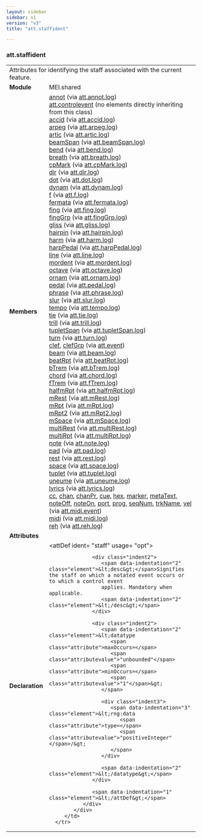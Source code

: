 ```yaml
---
layout: sidebar
sidebar: s1
version: "v3"
title: "att.staffident"

---
```


<div class="classSpec att">
   <h3 id="att.staffident">att.staffident</h3>
   <table class="wovenodd">
      <tr>
         <td colspan="2" class="wovenodd-col2">Attributes for identifying the staff associated with the current feature.</td>
      </tr>
      <tr>
         <td class="wovenodd-col1">
            <strong>Module</strong>
         </td>
         <td class="wovenodd-col2">MEI.shared</td>
      </tr>
      <tr>
         <td class="wovenodd-col1">
            <strong>Members</strong>
         </td>
         <td class="wovenodd-col2">
            <div class="parent">
               <div>
                  <a class="link_odd_elementSpec" href="/{{ site.baseurl }}/{{ page.version }}/elements/annot.html">annot</a>
                  <span> (via 
                     <a class="link_odd_classSpec" href="/{{ site.baseurl }}/{{ page.version }}/attribute-classes/att.annot.log.html">att.annot.log</a>)
                  </span>
               </div>
               <div>
                  <span>
                     <a class="link_odd_classSpec" href="/{{ site.baseurl }}/{{ page.version }}/attribute-classes/att.controlevent">att.controlevent</a> (no elements directly inheriting from this class)
                  </span>
               </div>
               <div>
                  <a class="link_odd_elementSpec" href="/{{ site.baseurl }}/{{ page.version }}/elements/accid.html">accid</a>
                  <span> (via 
                     <a class="link_odd_classSpec" href="/{{ site.baseurl }}/{{ page.version }}/attribute-classes/att.accid.log.html">att.accid.log</a>)
                  </span>
               </div>
               <div>
                  <a class="link_odd_elementSpec" href="/{{ site.baseurl }}/{{ page.version }}/elements/arpeg.html">arpeg</a>
                  <span> (via 
                     <a class="link_odd_classSpec" href="/{{ site.baseurl }}/{{ page.version }}/attribute-classes/att.arpeg.log.html">att.arpeg.log</a>)
                  </span>
               </div>
               <div>
                  <a class="link_odd_elementSpec" href="/{{ site.baseurl }}/{{ page.version }}/elements/artic.html">artic</a>
                  <span> (via 
                     <a class="link_odd_classSpec" href="/{{ site.baseurl }}/{{ page.version }}/attribute-classes/att.artic.log.html">att.artic.log</a>)
                  </span>
               </div>
               <div>
                  <a class="link_odd_elementSpec" href="/{{ site.baseurl }}/{{ page.version }}/elements/beamSpan.html">beamSpan</a>
                  <span> (via 
                     <a class="link_odd_classSpec" href="/{{ site.baseurl }}/{{ page.version }}/attribute-classes/att.beamSpan.log.html">att.beamSpan.log</a>)
                  </span>
               </div>
               <div>
                  <a class="link_odd_elementSpec" href="/{{ site.baseurl }}/{{ page.version }}/elements/bend.html">bend</a>
                  <span> (via 
                     <a class="link_odd_classSpec" href="/{{ site.baseurl }}/{{ page.version }}/attribute-classes/att.bend.log.html">att.bend.log</a>)
                  </span>
               </div>
               <div>
                  <a class="link_odd_elementSpec" href="/{{ site.baseurl }}/{{ page.version }}/elements/breath.html">breath</a>
                  <span> (via 
                     <a class="link_odd_classSpec" href="/{{ site.baseurl }}/{{ page.version }}/attribute-classes/att.breath.log.html">att.breath.log</a>)
                  </span>
               </div>
               <div>
                  <a class="link_odd_elementSpec" href="/{{ site.baseurl }}/{{ page.version }}/elements/cpMark.html">cpMark</a>
                  <span> (via 
                     <a class="link_odd_classSpec" href="/{{ site.baseurl }}/{{ page.version }}/attribute-classes/att.cpMark.log.html">att.cpMark.log</a>)
                  </span>
               </div>
               <div>
                  <a class="link_odd_elementSpec" href="/{{ site.baseurl }}/{{ page.version }}/elements/dir.html">dir</a>
                  <span> (via 
                     <a class="link_odd_classSpec" href="/{{ site.baseurl }}/{{ page.version }}/attribute-classes/att.dir.log.html">att.dir.log</a>)
                  </span>
               </div>
               <div>
                  <a class="link_odd_elementSpec" href="/{{ site.baseurl }}/{{ page.version }}/elements/dot.html">dot</a>
                  <span> (via 
                     <a class="link_odd_classSpec" href="/{{ site.baseurl }}/{{ page.version }}/attribute-classes/att.dot.log.html">att.dot.log</a>)
                  </span>
               </div>
               <div>
                  <a class="link_odd_elementSpec" href="/{{ site.baseurl }}/{{ page.version }}/elements/dynam.html">dynam</a>
                  <span> (via 
                     <a class="link_odd_classSpec" href="/{{ site.baseurl }}/{{ page.version }}/attribute-classes/att.dynam.log.html">att.dynam.log</a>)
                  </span>
               </div>
               <div>
                  <a class="link_odd_elementSpec" href="/{{ site.baseurl }}/{{ page.version }}/elements/f.html">f</a>
                  <span> (via 
                     <a class="link_odd_classSpec" href="/{{ site.baseurl }}/{{ page.version }}/attribute-classes/att.f.log.html">att.f.log</a>)
                  </span>
               </div>
               <div>
                  <a class="link_odd_elementSpec" href="/{{ site.baseurl }}/{{ page.version }}/elements/fermata.html">fermata</a>
                  <span> (via 
                     <a class="link_odd_classSpec" href="/{{ site.baseurl }}/{{ page.version }}/attribute-classes/att.fermata.log.html">att.fermata.log</a>)
                  </span>
               </div>
               <div>
                  <a class="link_odd_elementSpec" href="/{{ site.baseurl }}/{{ page.version }}/elements/fing.html">fing</a>
                  <span> (via 
                     <a class="link_odd_classSpec" href="/{{ site.baseurl }}/{{ page.version }}/attribute-classes/att.fing.log.html">att.fing.log</a>)
                  </span>
               </div>
               <div>
                  <a class="link_odd_elementSpec" href="/{{ site.baseurl }}/{{ page.version }}/elements/fingGrp.html">fingGrp</a>
                  <span> (via 
                     <a class="link_odd_classSpec" href="/{{ site.baseurl }}/{{ page.version }}/attribute-classes/att.fingGrp.log.html">att.fingGrp.log</a>)
                  </span>
               </div>
               <div>
                  <a class="link_odd_elementSpec" href="/{{ site.baseurl }}/{{ page.version }}/elements/gliss.html">gliss</a>
                  <span> (via 
                     <a class="link_odd_classSpec" href="/{{ site.baseurl }}/{{ page.version }}/attribute-classes/att.gliss.log.html">att.gliss.log</a>)
                  </span>
               </div>
               <div>
                  <a class="link_odd_elementSpec" href="/{{ site.baseurl }}/{{ page.version }}/elements/hairpin.html">hairpin</a>
                  <span> (via 
                     <a class="link_odd_classSpec" href="/{{ site.baseurl }}/{{ page.version }}/attribute-classes/att.hairpin.log.html">att.hairpin.log</a>)
                  </span>
               </div>
               <div>
                  <a class="link_odd_elementSpec" href="/{{ site.baseurl }}/{{ page.version }}/elements/harm.html">harm</a>
                  <span> (via 
                     <a class="link_odd_classSpec" href="/{{ site.baseurl }}/{{ page.version }}/attribute-classes/att.harm.log.html">att.harm.log</a>)
                  </span>
               </div>
               <div>
                  <a class="link_odd_elementSpec" href="/{{ site.baseurl }}/{{ page.version }}/elements/harpPedal.html">harpPedal</a>
                  <span> (via 
                     <a class="link_odd_classSpec" href="/{{ site.baseurl }}/{{ page.version }}/attribute-classes/att.harpPedal.log.html">att.harpPedal.log</a>)
                  </span>
               </div>
               <div>
                  <a class="link_odd_elementSpec" href="/{{ site.baseurl }}/{{ page.version }}/elements/line.html">line</a>
                  <span> (via 
                     <a class="link_odd_classSpec" href="/{{ site.baseurl }}/{{ page.version }}/attribute-classes/att.line.log.html">att.line.log</a>)
                  </span>
               </div>
               <div>
                  <a class="link_odd_elementSpec" href="/{{ site.baseurl }}/{{ page.version }}/elements/mordent.html">mordent</a>
                  <span> (via 
                     <a class="link_odd_classSpec" href="/{{ site.baseurl }}/{{ page.version }}/attribute-classes/att.mordent.log.html">att.mordent.log</a>)
                  </span>
               </div>
               <div>
                  <a class="link_odd_elementSpec" href="/{{ site.baseurl }}/{{ page.version }}/elements/octave.html">octave</a>
                  <span> (via 
                     <a class="link_odd_classSpec" href="/{{ site.baseurl }}/{{ page.version }}/attribute-classes/att.octave.log.html">att.octave.log</a>)
                  </span>
               </div>
               <div>
                  <a class="link_odd_elementSpec" href="/{{ site.baseurl }}/{{ page.version }}/elements/ornam.html">ornam</a>
                  <span> (via 
                     <a class="link_odd_classSpec" href="/{{ site.baseurl }}/{{ page.version }}/attribute-classes/att.ornam.log.html">att.ornam.log</a>)
                  </span>
               </div>
               <div>
                  <a class="link_odd_elementSpec" href="/{{ site.baseurl }}/{{ page.version }}/elements/pedal.html">pedal</a>
                  <span> (via 
                     <a class="link_odd_classSpec" href="/{{ site.baseurl }}/{{ page.version }}/attribute-classes/att.pedal.log.html">att.pedal.log</a>)
                  </span>
               </div>
               <div>
                  <a class="link_odd_elementSpec" href="/{{ site.baseurl }}/{{ page.version }}/elements/phrase.html">phrase</a>
                  <span> (via 
                     <a class="link_odd_classSpec" href="/{{ site.baseurl }}/{{ page.version }}/attribute-classes/att.phrase.log.html">att.phrase.log</a>)
                  </span>
               </div>
               <div>
                  <a class="link_odd_elementSpec" href="/{{ site.baseurl }}/{{ page.version }}/elements/slur.html">slur</a>
                  <span> (via 
                     <a class="link_odd_classSpec" href="/{{ site.baseurl }}/{{ page.version }}/attribute-classes/att.slur.log.html">att.slur.log</a>)
                  </span>
               </div>
               <div>
                  <a class="link_odd_elementSpec" href="/{{ site.baseurl }}/{{ page.version }}/elements/tempo.html">tempo</a>
                  <span> (via 
                     <a class="link_odd_classSpec" href="/{{ site.baseurl }}/{{ page.version }}/attribute-classes/att.tempo.log.html">att.tempo.log</a>)
                  </span>
               </div>
               <div>
                  <a class="link_odd_elementSpec" href="/{{ site.baseurl }}/{{ page.version }}/elements/tie.html">tie</a>
                  <span> (via 
                     <a class="link_odd_classSpec" href="/{{ site.baseurl }}/{{ page.version }}/attribute-classes/att.tie.log.html">att.tie.log</a>)
                  </span>
               </div>
               <div>
                  <a class="link_odd_elementSpec" href="/{{ site.baseurl }}/{{ page.version }}/elements/trill.html">trill</a>
                  <span> (via 
                     <a class="link_odd_classSpec" href="/{{ site.baseurl }}/{{ page.version }}/attribute-classes/att.trill.log.html">att.trill.log</a>)
                  </span>
               </div>
               <div>
                  <a class="link_odd_elementSpec" href="/{{ site.baseurl }}/{{ page.version }}/elements/tupletSpan.html">tupletSpan</a>
                  <span> (via 
                     <a class="link_odd_classSpec" href="/{{ site.baseurl }}/{{ page.version }}/attribute-classes/att.tupletSpan.log.html">att.tupletSpan.log</a>)
                  </span>
               </div>
               <div>
                  <a class="link_odd_elementSpec" href="/{{ site.baseurl }}/{{ page.version }}/elements/turn.html">turn</a>
                  <span> (via 
                     <a class="link_odd_classSpec" href="/{{ site.baseurl }}/{{ page.version }}/attribute-classes/att.turn.log.html">att.turn.log</a>)
                  </span>
               </div>
               <div>
                  <a class="link_odd_elementSpec" href="/{{ site.baseurl }}/{{ page.version }}/elements/clef.html">clef</a>, 
                  <a class="link_odd_elementSpec" href="/{{ site.baseurl }}/{{ page.version }}/elements/clefGrp.html">clefGrp</a>
                  <span> (via 
                     <a class="link_odd_classSpec" href="/{{ site.baseurl }}/{{ page.version }}/attribute-classes/att.event.html">att.event</a>)
                  </span>
               </div>
               <div>
                  <a class="link_odd_elementSpec" href="/{{ site.baseurl }}/{{ page.version }}/elements/beam.html">beam</a>
                  <span> (via 
                     <a class="link_odd_classSpec" href="/{{ site.baseurl }}/{{ page.version }}/attribute-classes/att.beam.log.html">att.beam.log</a>)
                  </span>
               </div>
               <div>
                  <a class="link_odd_elementSpec" href="/{{ site.baseurl }}/{{ page.version }}/elements/beatRpt.html">beatRpt</a>
                  <span> (via 
                     <a class="link_odd_classSpec" href="/{{ site.baseurl }}/{{ page.version }}/attribute-classes/att.beatRpt.log.html">att.beatRpt.log</a>)
                  </span>
               </div>
               <div>
                  <a class="link_odd_elementSpec" href="/{{ site.baseurl }}/{{ page.version }}/elements/bTrem.html">bTrem</a>
                  <span> (via 
                     <a class="link_odd_classSpec" href="/{{ site.baseurl }}/{{ page.version }}/attribute-classes/att.bTrem.log.html">att.bTrem.log</a>)
                  </span>
               </div>
               <div>
                  <a class="link_odd_elementSpec" href="/{{ site.baseurl }}/{{ page.version }}/elements/chord.html">chord</a>
                  <span> (via 
                     <a class="link_odd_classSpec" href="/{{ site.baseurl }}/{{ page.version }}/attribute-classes/att.chord.log.html">att.chord.log</a>)
                  </span>
               </div>
               <div>
                  <a class="link_odd_elementSpec" href="/{{ site.baseurl }}/{{ page.version }}/elements/fTrem.html">fTrem</a>
                  <span> (via 
                     <a class="link_odd_classSpec" href="/{{ site.baseurl }}/{{ page.version }}/attribute-classes/att.fTrem.log.html">att.fTrem.log</a>)
                  </span>
               </div>
               <div>
                  <a class="link_odd_elementSpec" href="/{{ site.baseurl }}/{{ page.version }}/elements/halfmRpt.html">halfmRpt</a>
                  <span> (via 
                     <a class="link_odd_classSpec" href="/{{ site.baseurl }}/{{ page.version }}/attribute-classes/att.halfmRpt.log.html">att.halfmRpt.log</a>)
                  </span>
               </div>
               <div>
                  <a class="link_odd_elementSpec" href="/{{ site.baseurl }}/{{ page.version }}/elements/mRest.html">mRest</a>
                  <span> (via 
                     <a class="link_odd_classSpec" href="/{{ site.baseurl }}/{{ page.version }}/attribute-classes/att.mRest.log.html">att.mRest.log</a>)
                  </span>
               </div>
               <div>
                  <a class="link_odd_elementSpec" href="/{{ site.baseurl }}/{{ page.version }}/elements/mRpt.html">mRpt</a>
                  <span> (via 
                     <a class="link_odd_classSpec" href="/{{ site.baseurl }}/{{ page.version }}/attribute-classes/att.mRpt.log.html">att.mRpt.log</a>)
                  </span>
               </div>
               <div>
                  <a class="link_odd_elementSpec" href="/{{ site.baseurl }}/{{ page.version }}/elements/mRpt2.html">mRpt2</a>
                  <span> (via 
                     <a class="link_odd_classSpec" href="/{{ site.baseurl }}/{{ page.version }}/attribute-classes/att.mRpt2.log.html">att.mRpt2.log</a>)
                  </span>
               </div>
               <div>
                  <a class="link_odd_elementSpec" href="/{{ site.baseurl }}/{{ page.version }}/elements/mSpace.html">mSpace</a>
                  <span> (via 
                     <a class="link_odd_classSpec" href="/{{ site.baseurl }}/{{ page.version }}/attribute-classes/att.mSpace.log.html">att.mSpace.log</a>)
                  </span>
               </div>
               <div>
                  <a class="link_odd_elementSpec" href="/{{ site.baseurl }}/{{ page.version }}/elements/multiRest.html">multiRest</a>
                  <span> (via 
                     <a class="link_odd_classSpec" href="/{{ site.baseurl }}/{{ page.version }}/attribute-classes/att.multiRest.log.html">att.multiRest.log</a>)
                  </span>
               </div>
               <div>
                  <a class="link_odd_elementSpec" href="/{{ site.baseurl }}/{{ page.version }}/elements/multiRpt.html">multiRpt</a>
                  <span> (via 
                     <a class="link_odd_classSpec" href="/{{ site.baseurl }}/{{ page.version }}/attribute-classes/att.multiRpt.log.html">att.multiRpt.log</a>)
                  </span>
               </div>
               <div>
                  <a class="link_odd_elementSpec" href="/{{ site.baseurl }}/{{ page.version }}/elements/note.html">note</a>
                  <span> (via 
                     <a class="link_odd_classSpec" href="/{{ site.baseurl }}/{{ page.version }}/attribute-classes/att.note.log.html">att.note.log</a>)
                  </span>
               </div>
               <div>
                  <a class="link_odd_elementSpec" href="/{{ site.baseurl }}/{{ page.version }}/elements/pad.html">pad</a>
                  <span> (via 
                     <a class="link_odd_classSpec" href="/{{ site.baseurl }}/{{ page.version }}/attribute-classes/att.pad.log.html">att.pad.log</a>)
                  </span>
               </div>
               <div>
                  <a class="link_odd_elementSpec" href="/{{ site.baseurl }}/{{ page.version }}/elements/rest.html">rest</a>
                  <span> (via 
                     <a class="link_odd_classSpec" href="/{{ site.baseurl }}/{{ page.version }}/attribute-classes/att.rest.log.html">att.rest.log</a>)
                  </span>
               </div>
               <div>
                  <a class="link_odd_elementSpec" href="/{{ site.baseurl }}/{{ page.version }}/elements/space.html">space</a>
                  <span> (via 
                     <a class="link_odd_classSpec" href="/{{ site.baseurl }}/{{ page.version }}/attribute-classes/att.space.log.html">att.space.log</a>)
                  </span>
               </div>
               <div>
                  <a class="link_odd_elementSpec" href="/{{ site.baseurl }}/{{ page.version }}/elements/tuplet.html">tuplet</a>
                  <span> (via 
                     <a class="link_odd_classSpec" href="/{{ site.baseurl }}/{{ page.version }}/attribute-classes/att.tuplet.log.html">att.tuplet.log</a>)
                  </span>
               </div>
               <div>
                  <a class="link_odd_elementSpec" href="/{{ site.baseurl }}/{{ page.version }}/elements/uneume.html">uneume</a>
                  <span> (via 
                     <a class="link_odd_classSpec" href="/{{ site.baseurl }}/{{ page.version }}/attribute-classes/att.uneume.log.html">att.uneume.log</a>)
                  </span>
               </div>
               <div>
                  <a class="link_odd_elementSpec" href="/{{ site.baseurl }}/{{ page.version }}/elements/lyrics.html">lyrics</a>
                  <span> (via 
                     <a class="link_odd_classSpec" href="/{{ site.baseurl }}/{{ page.version }}/attribute-classes/att.lyrics.log.html">att.lyrics.log</a>)
                  </span>
               </div>
               <div>
                  <a class="link_odd_elementSpec" href="/{{ site.baseurl }}/{{ page.version }}/elements/cc.html">cc</a>, 
                  <a class="link_odd_elementSpec" href="/{{ site.baseurl }}/{{ page.version }}/elements/chan.html">chan</a>, 
                  <a class="link_odd_elementSpec" href="/{{ site.baseurl }}/{{ page.version }}/elements/chanPr.html">chanPr</a>, 
                  <a class="link_odd_elementSpec" href="/{{ site.baseurl }}/{{ page.version }}/elements/cue.html">cue</a>, 
                  <a class="link_odd_elementSpec" href="/{{ site.baseurl }}/{{ page.version }}/elements/hex.html">hex</a>, 
                  <a class="link_odd_elementSpec" href="/{{ site.baseurl }}/{{ page.version }}/elements/marker.html">marker</a>, 
                  <a class="link_odd_elementSpec" href="/{{ site.baseurl }}/{{ page.version }}/elements/metaText.html">metaText</a>, 
                  <a class="link_odd_elementSpec" href="/{{ site.baseurl }}/{{ page.version }}/elements/noteOff.html">noteOff</a>, 
                  <a class="link_odd_elementSpec" href="/{{ site.baseurl }}/{{ page.version }}/elements/noteOn.html">noteOn</a>, 
                  <a class="link_odd_elementSpec" href="/{{ site.baseurl }}/{{ page.version }}/elements/port.html">port</a>, 
                  <a class="link_odd_elementSpec" href="/{{ site.baseurl }}/{{ page.version }}/elements/prog.html">prog</a>, 
                  <a class="link_odd_elementSpec" href="/{{ site.baseurl }}/{{ page.version }}/elements/seqNum.html">seqNum</a>, 
                  <a class="link_odd_elementSpec" href="/{{ site.baseurl }}/{{ page.version }}/elements/trkName.html">trkName</a>, 
                  <a class="link_odd_elementSpec" href="/{{ site.baseurl }}/{{ page.version }}/elements/vel.html">vel</a>
                  <span> (via 
                     <a class="link_odd_classSpec" href="/{{ site.baseurl }}/{{ page.version }}/attribute-classes/att.midi.event.html">att.midi.event</a>)
                  </span>
               </div>
               <div>
                  <a class="link_odd_elementSpec" href="/{{ site.baseurl }}/{{ page.version }}/elements/midi.html">midi</a>
                  <span> (via 
                     <a class="link_odd_classSpec" href="/{{ site.baseurl }}/{{ page.version }}/attribute-classes/att.midi.log.html">att.midi.log</a>)
                  </span>
               </div>
               <div>
                  <a class="link_odd_elementSpec" href="/{{ site.baseurl }}/{{ page.version }}/elements/reh.html">reh</a>
                  <span> (via 
                     <a class="link_odd_classSpec" href="/{{ site.baseurl }}/{{ page.version }}/attribute-classes/att.reh.log.html">att.reh.log</a>)
                  </span>
               </div>
            </div>
         </td>
      </tr>
      <tr>
         <td class="wovenodd-col1">
            <strong>Attributes</strong>
         </td>
         <td class="wovenodd-col2"></td>
      </tr>
      <tr>
         <td class="wovenodd-col1">
            <strong>Declaration</strong>
         </td>
         <td class="wovenodd-col2">
            <div xml:space="preserve" class="pre">
               <div class="indent1">
                  <span data-indentation="1" class="element">&lt;attDef 
                     <span class="attribute">ident=</span>
                     <span class="attributevalue">"staff"</span> 
                     <span class="attribute">usage=</span>
                     <span class="attributevalue">"opt"</span>&gt;
                  </span>
                  
                  <div class="indent2">
                     <span data-indentation="2" class="element">&lt;desc&gt;</span>Signifies the staff on which a notated event occurs or to which a control event
                     applies. Mandatory when applicable.
                     <span data-indentation="2" class="element">&lt;/desc&gt;</span>
                  </div>
                  
                  <div class="indent2">
                     <span data-indentation="2" class="element">&lt;datatype 
                        <span class="attribute">maxOccurs=</span>
                        <span class="attributevalue">"unbounded"</span> 
                        <span class="attribute">minOccurs=</span>
                        <span class="attributevalue">"1"</span>&gt;
                     </span>
                     
                     <div class="indent3">
                        <span data-indentation="3" class="element">&lt;rng:data 
                           <span class="attribute">type=</span>
                           <span class="attributevalue">"positiveInteger"</span>/&gt;
                        </span>
                     </div>
                     
                     <span data-indentation="2" class="element">&lt;/datatype&gt;</span>
                  </div>
                  
                  <span data-indentation="1" class="element">&lt;/attDef&gt;</span>
               </div>
            </div>
         </td>
      </tr>
   </table>
</div>